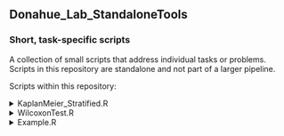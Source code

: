 ## Donahue_Lab_StandaloneTools
### Short, task-specific scripts  

A collection of small scripts that address individual tasks or problems. Scripts in this repository are standalone and not part of a larger pipeline.  
  
  

Scripts within this repository:  



<details>
<summary> KaplanMeier_Stratified.R </summary>

Kaplan Meier Plots with two groups - choose percentile to stratify (ex Median)

The output .csv:
| feature | p value | cutoff |
|-----:|-----:|-----:|

**Visualization:** Kaplan Meier plot

</details>



<details>
<summary> WilcoxonTest.R </summary>

Paired Wilcoxon Test (or unpaired) for multiple features.

The output .csv:
| feature | p value | median1 | median2 |
|-----:|-----:|-----:|-----:|

**Visualization:** Box plot

</details>






<details>
<summary> Example.R </summary>

" Description "

</details>


